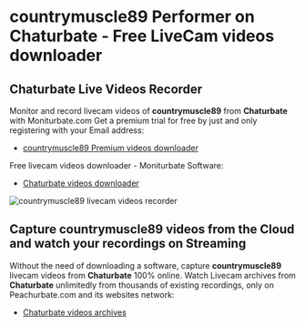 # countrymuscle89 Performer on Chaturbate - Free LiveCam videos downloader

## Chaturbate Live Videos Recorder

Monitor and record livecam videos of **countrymuscle89** from **Chaturbate** with Moniturbate.com
Get a premium trial for free by just and only registering with your Email address:
* [countrymuscle89 Premium videos downloader](https://moniturbate.com/request-demo-licence-key.html)

Free livecam videos downloader - Moniturbate Software:
* [Chaturbate videos downloader](https://moniturbate.com/moniturbate-download-software.html)

![countrymuscle89 livecam videos recorder](https://peachurnet.com/templates/moniturbate-software.png)


## Capture countrymuscle89 videos from the Cloud and watch your recordings on Streaming

Without the need of downloading a software, capture **countrymuscle89** livecam videos from **Chaturbate** 100% online.
Watch Livecam archives from **Chaturbate** unlimitedly from thousands of existing recordings, only on Peachurbate.com and its websites network:
* [Chaturbate videos archives](https://peachurnet.com/)